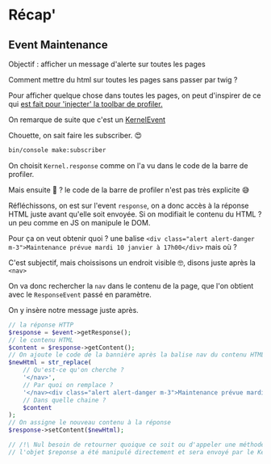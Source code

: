 # Récap'

## Event Maintenance

Objectif : afficher un message d'alerte sur toutes les pages

Comment mettre du html sur toutes les pages sans passer par twig ?

Pour afficher quelque chose dans toutes les pages, on peut d'inspirer de ce qui [est fait pour 'injecter' la toolbar de profiler.](https://github.com/symfony/web-profiler-bundle/blob/c779222d5a87b7d947e56ac09b02adb34cf8b610/EventListener/WebDebugToolbarListener.php#L137)

On remarque de suite que c'est un [KernelEvent](https://github.com/symfony/web-profiler-bundle/blob/c779222d5a87b7d947e56ac09b02adb34cf8b610/EventListener/WebDebugToolbarListener.php#L162)

Chouette, on sait faire les subscriber. 😍

```bash
bin/console make:subscriber
```

On choisit `Kernel.response` comme on l'a vu dans le code de la barre de profiler.

Mais ensuite 🤔 ?
le code de la barre de profiler n'est pas très explicite 😅

Réfléchissons, on est sur l'event `response`, on a donc accès à la réponse HTML juste avant qu'elle soit envoyée.
Si on modifiait le contenu du HTML ? un peu comme en JS on manipule le DOM.

Pour ça on veut obtenir quoi ?
une balise `<div class="alert alert-danger m-3">Maintenance prévue mardi 10 janvier à 17h00</div>` mais où ?

C'est subjectif, mais choissisons un endroit visible 🤓, disons juste après la `<nav>`

On va donc rechercher la `nav` dans le contenu de la page, que l'on obtient avec le `ResponseEvent` passé en paramètre.

On y insère notre message juste après.

```php
// la réponse HTTP
$response = $event->getResponse();
// le contenu HTML
$content = $response->getContent();
// On ajoute le code de la bannière après la balise nav du contenu HTML
$newHtml = str_replace(
    // Qu'est-ce qu'on cherche ?
    '</nav>',
    // Par quoi on remplace ?
    '</nav><div class="alert alert-danger m-3">Maintenance prévue mardi 10 janvier à 17h00</div>',
    // Dans quelle chaine ?
    $content
);
// On assigne le nouveau contenu à la réponse
$response->setContent($newHtml);

// /!\ Nul besoin de retourner quoique ce soit ou d'appeler une méthode spécifique
// l'objet $reponse a été manipulé directement et sera envoyé par le Kernel
```